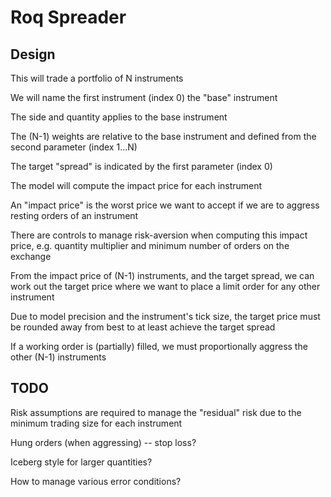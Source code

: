 # Roq Spreader

## Design

This will trade a portfolio of N instruments

We will name the first instrument (index 0) the "base" instrument

The side and quantity applies to the base instrument

The (N-1) weights are relative to the base instrument and defined from the second parameter (index 1...N)

The target "spread" is indicated by the first parameter (index 0)

The model will compute the impact price for each instrument

An "impact price" is the worst price we want to accept if we are to aggress resting orders of an instrument

There are controls to manage risk-aversion when computing this impact price, e.g. quantity multiplier and minimum number of orders on the exchange

From the impact price of (N-1) instruments, and the target spread, we can work out the target price where we want to place a limit order for any other instrument

Due to model precision and the instrument's tick size, the target price must be rounded away from best to at least achieve the target spread

If a working order is (partially) filled, we must proportionally aggress the other (N-1) instruments


## TODO

Risk assumptions are required to manage the "residual" risk due to the minimum trading size for each instrument

Hung orders (when aggressing) -- stop loss?

Iceberg style for larger quantities?

How to manage various error conditions?
